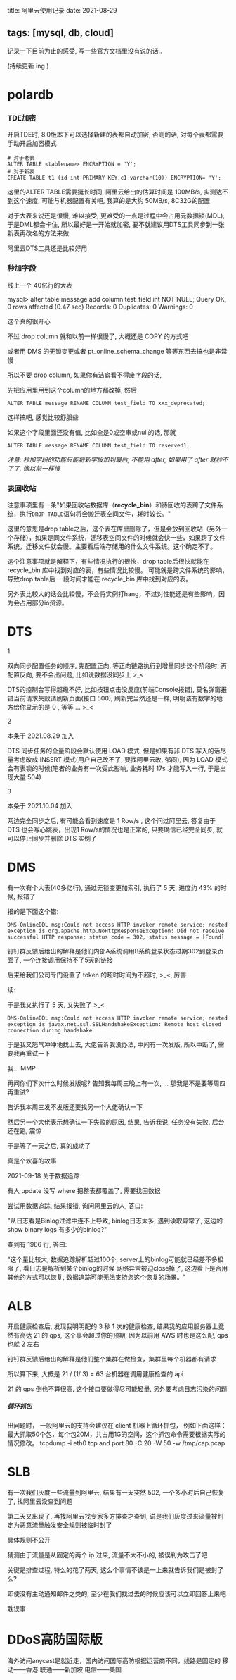 title: 阿里云使用记录
date: 2021-08-29

tags: [mysql, db, cloud]
---

记录一下目前为止的感受, 写一些官方文档里没有说的话..

(持续更新 ing )

<!--more-->

# polardb

### TDE加密

开启TDE时, 8.0版本下可以选择新建的表都自动加密, 否则的话, 对每个表都需要手动开启加密模式

```mysql
# 对于老表 
ALTER TABLE <tablename> ENCRYPTION = 'Y';
# 对于新表
CREATE TABLE t1 (id int PRIMARY KEY,c1 varchar(10)) ENCRYPTION= 'Y'; 
```

这里的ALTER TABLE需要挺长时间, 阿里云给出的估算时间是 100MB/s, 实测达不到这个速度, 可能与机器配置有关吧, 我算的是大约 50MB/s, 8C32G的配置

对于大表来说还是很慢, 难以接受, 更难受的一点是过程中会占用元数据锁(MDL), 于是DML都会卡住, 所以最好是一开始就加密, 要不就建议用DTS工具同步到一张新表再改名的方法来做

阿里云DTS工具还是比较好用

### 秒加字段

线上一个 40亿行的大表

mysql> alter table message add column test_field int NOT NULL;
Query OK, 0 rows affected (0.47 sec)
Records: 0  Duplicates: 0  Warnings: 0

这个真的很开心

不过 drop column 就和以前一样很慢了, 大概还是 COPY 的方式吧

或者用 DMS 的无锁变更或者 pt_online_schema_change 等等东西去搞也是非常慢

所以不要 drop column, 如果你有洁癖看不得废字段的话,

先把应用里用到这个column的地方都改掉, 然后

`ALTER TABLE message RENAME COLUMN test_field TO xxx_deprecated;`

这样搞吧, 感觉比较舒服些

如果这个字段里面还没有值, 比如全是0或空串或null的话, 那就

`ALTER TABLE message RENAME COLUMN test_field TO reserved1;`

*注意: 秒加字段的功能只能将新字段加到最后, 不能用 after, 如果用了 after 就秒不了了, 像以前一样慢*

### 表回收站

注意事项里有一条"如果回收站数据库（**__recycle_bin__**）和待回收的表跨了文件系统，执行`DROP TABLE`语句将会搬迁表空间文件，耗时较长。"

这里的意思是drop table之后，这个表在库里删除了，但是会放到回收站（另外一个存储），如果是同文件系统，迁移表空间文件的时候就会快一些，如果跨了文件系统，迁移文件就会慢。主要看后端存储用的什么文件系统。这个确定不了。

这个注意事项就是解释下，有些情况执行的很快，drop table后很快就能在 recycle_bin 库中找到对应的表，有些情况比较慢。 可能就是跨文件系统的影响，导致drop table后 一段时间才能在 recycle_bin 库中找到对应的表。

另外表比较大的话会比较慢，不会将实例打hang，不过对性能还是有些影响，因为会占用部分io资源。

# DTS

1

双向同步配置任务的顺序, 先配置正向, 等正向链路执行到增量同步这个阶段时, 再配置反向, 要不会出问题, 比如说数据没同步上 >_<

DTS的控制台写得超级不好, 比如按钮点击没反应(前端Console报错), 莫名弹窗报错当前请求失败请刷新页面(接口 500), 刷新完当然还是一样, 明明该有数字的地方给你显示的是 0 , 等等 ... >_<

2

本条于 2021.08.29 加入

DTS 同步任务的全量阶段会默认使用 LOAD 模式, 但是如果有非 DTS 写入的话尽量考虑改成 INSERT 模式(用户自己改不了, 要找阿里云改, 郁闷), 因为 LOAD 模式会有表锁的时候(笔者的业务有一次受此影响, 业务耗时 17s 才能写入一行, 于是出现大量 504)

3

本条于 2021.10.04 加入

两边完全同步之后, 有可能会看到速度是 1 Row/s , 这个问过阿里云, 答复由于 DTS 也会写心跳表，出现1 Row/s的情况也是正常的, 只要确信已经完全同步, 就可以停止同步并删除 DTS 实例了

# DMS

有一次有个大表(40多亿行), 通过无锁变更加索引, 执行了 5 天, 进度约 43% 的时候, 报错了

报的是下面这个错:

```
DMS-OnlineDDL msg:Could not access HTTP invoker remote service; nested exception is org.apache.http.NoHttpResponseException: Did not receive successful HTTP response: status code = 302, status message = [Found]
```

钉钉群反馈后给出的解释是他们内部A系统调用B系统登录状态过期302到登录页面了, 一个连接调用保持不了5天的链接

后来给我们公司专门设置了 token 的超时时间为不超时, >_<, 厉害

续:

于是我又执行了 5 天, 又失败了 >_<

```
DMS-OnlineDDL msg:Could not access HTTP invoker remote service; nested exception is javax.net.ssl.SSLHandshakeException: Remote host closed connection during handshake
```

于是我又怒气冲冲地找上去, 大佬告诉我没办法, 中间有一次发版, 所以中断了, 需要我再重试一下

我... MMP

再问你们下次什么时候发版呢? 告知我每周三晚上有一次, ...  那我是不是要等周四再重试?

告诉我本周三发不发版还要找另一个大佬确认一下

然后另一个大佬表示想确认一下失败的原因, 结果, 告诉我说, 任务没有失败, 后台还在跑, 震惊

于是等了一天之后, 真的成功了

真是个欢喜的故事



2021-09-18 关于数据追踪

有人 update 没写 where 把整表都覆盖了, 需要找回数据

尝试用数据追踪, 结果报错, 询问阿里云的人, 答曰:

"从日志看是Binlog过滤中连不上导致, binlog日志太多, 遇到读取异常了, 这边的 show binary logs 有多少的binlog?"

查到有 1966 行, 答曰:

"这个量比较大, 数据追踪解析超过100个, server上的binlog可能就已经差不多极限了, 看日志是解析到某个binlog的时候 网络异常被迫close掉了, 这边看下是否用其他的方式可以恢复, 数据追踪可能无法支持您这个恢复的场景。"

# ALB

开启健康检查后, 发现我明明配的 3 秒 1 次的健康检查, 结果我的应用服务器上竟然有高达 21 的 qps, 这个事会超过你的预期, 因为以前用 AWS 时也是这么配, qps 也就 2 左右

钉钉群反馈后给出的解释是他们整个集群在做检查，集群里每个机器都有请求

所以算下来, 大概是 21 / (1/ 3) = 63 台机器在调用健康检查的 api

21 的 qps 倒也不算很高, 这个接口要做得尽可能轻量, 另外要考虑日志污染的问题



##### 循环抓包

出问题时， 一般阿里云的支持会建议在 client 机器上循环抓包， 例如下面这样：
最大抓取50个包，每个包20M，共占用1G的空间，这个抓包命令需要根据实际的情况修改。 
tcpdump -i eth0 tcp and port 80 -C 20 -W 50 -w /tmp/cap.pcap



# SLB

有一次我们灰度一些流量到阿里云, 结果有一天突然 502, 一个多小时后自己恢复了, 找阿里云没查到问题

第二天又出现了, 再找阿里云找专家多方排查才查到, 说是我们灰度过来流量被判定为恶意流量触发安全规则被临时封了

具体规则不公开

猜测由于流量是从固定的两个 ip 过来, 流量不大不小的, 被误判为攻击了吧

关键是排查过程, 特么的花了两天, 这么个事情不该是一上来就告诉我们是被封了么?

即使没有主动通知邮件之类的, 至少在我们找过去的时候应该可以立即回答上来吧

耽误事

# DDoS高防国际版

海外访问anycast是就近走，国内访问国际高防根据运营商不同，线路是固定的
移动——香港
联通——新加坡
电信——美国



